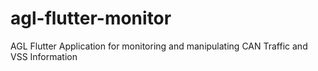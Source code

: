 # agl-flutter-monitor
AGL Flutter Application for monitoring and manipulating CAN Traffic and VSS Information
